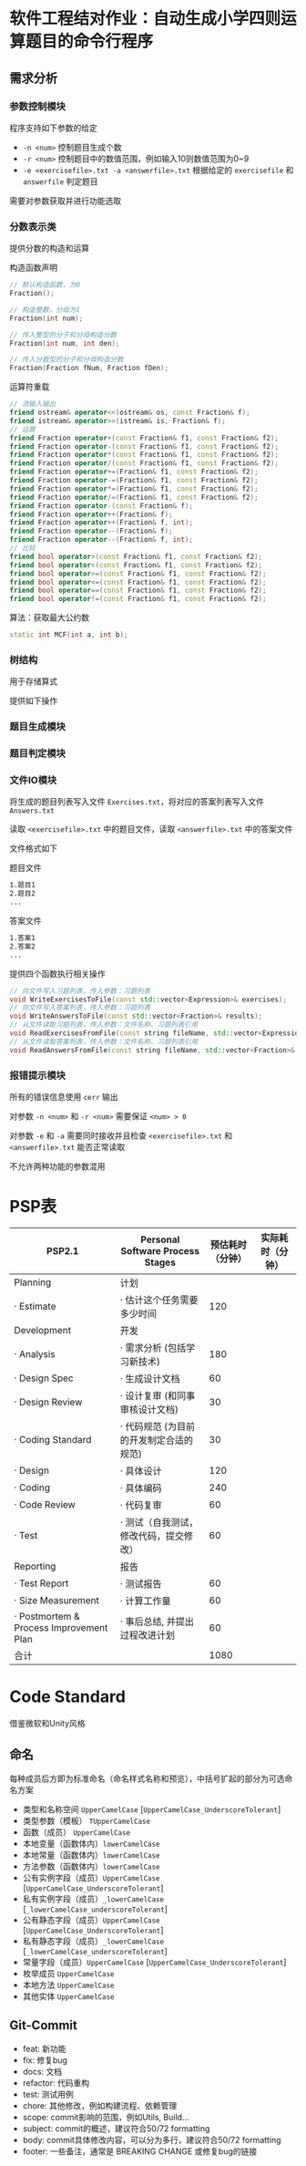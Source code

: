 # 软件工程结对作业：自动生成小学四则运算题目的命令行程序

## 需求分析

### 参数控制模块

程序支持如下参数的给定

- `-n <num>` 控制题目生成个数
- `-r <num>` 控制题目中的数值范围，例如输入10则数值范围为0~9
- `-e <exercisefile>.txt -a <answerfile>.txt` 根据给定的 `exercisefile` 和 `answerfile` 判定题目

需要对参数获取并进行功能选取

### 分数表示类

提供分数的构造和运算

构造函数声明

```C++
// 默认构造函数，为0
Fraction();

// 构造整数，分母为1
Fraction(int num);

// 传入整型的分子和分母构造分数
Fraction(int num, int den);

// 传入分数型的分子和分母构造分数
Fraction(Fraction fNum, Fraction fDen);
```

运算符重载

```C++
// 流输入输出
friend ostream& operator<<(ostream& os, const Fraction& f);
friend istream& operator>>(istream& is, Fraction& f);
// 运算
friend Fraction operator+(const Fraction& f1, const Fraction& f2);
friend Fraction operator-(const Fraction& f1, const Fraction& f2);
friend Fraction operator*(const Fraction& f1, const Fraction& f2);
friend Fraction operator/(const Fraction& f1, const Fraction& f2);
friend Fraction operator+=(Fraction& f1, const Fraction& f2);
friend Fraction operator-=(Fraction& f1, const Fraction& f2);
friend Fraction operator*=(Fraction& f1, const Fraction& f2);
friend Fraction operator/=(Fraction& f1, const Fraction& f2);
friend Fraction operator-(const Fraction& f);
friend Fraction operator++(Fraction& f);
friend Fraction operator++(Fraction& f, int);
friend Fraction operator--(Fraction& f);
friend Fraction operator--(Fraction& f, int);
// 比较
friend bool operator>(const Fraction& f1, const Fraction& f2);
friend bool operator<(const Fraction& f1, const Fraction& f2);
friend bool operator>=(const Fraction& f1, const Fraction& f2);
friend bool operator<=(const Fraction& f1, const Fraction& f2);
friend bool operator==(const Fraction& f1, const Fraction& f2);
friend bool operator!=(const Fraction& f1, const Fraction& f2);
```

算法：获取最大公约数

```C++
static int MCF(int a, int b);
```

### 树结构

用于存储算式

提供如下操作

### 题目生成模块



### 题目判定模块



### 文件IO模块

将生成的题目列表写入文件 `Exercises.txt`，将对应的答案列表写入文件 `Answers.txt`

读取 `<exercisefile>.txt` 中的题目文件，读取 `<answerfile>.txt` 中的答案文件



文件格式如下

题目文件

```txt
1.题目1
2.题目2
...
```

答案文件

```txt
1.答案1
2.答案2
...
```



提供四个函数执行相关操作

```C++
// 向文件写入习题列表，传入参数：习题列表
void WriteExercisesToFile(const std::vector<Expression>& exercises);
// 向文件写入答案列表，传入参数：习题列表
void WriteAnswersToFile(const std::vector<Fraction>& results);
// 从文件读取习题列表，传入参数：文件名称、习题列表引用
void ReadExercisesFromFile(const string fileName, std::vector<Expression>& outExpressions);
// 从文件读取答案列表，传入参数：文件名称、习题列表引用
void ReadAnswersFromFile(const string fileName, std::vector<Fraction>& outFraction);
```

### 报错提示模块

所有的错误信息使用 `cerr` 输出



对参数 `-n <num>` 和 `-r <num>` 需要保证 `<num> > 0`

对参数 `-e` 和 `-a` 需要同时接收并且检查 `<exercisefile>.txt` 和 `<answerfile>.txt` 能否正常读取

不允许两种功能的参数混用



# PSP表

| PSP2.1                                  | Personal Software Process Stages        | 预估耗时（分钟） | 实际耗时（分钟） |
| --------------------------------------- | --------------------------------------- | ---------------- | ---------------- |
| Planning                                | 计划                                    |                  |                  |
| · Estimate                              | · 估计这个任务需要多少时间              | 120              |                  |
| Development                             | 开发                                    |                  |                  |
| · Analysis                              | · 需求分析 (包括学习新技术)             | 180              |                  |
| · Design Spec                           | · 生成设计文档                          | 60               |                  |
| · Design Review                         | · 设计复审 (和同事审核设计文档)         | 30               |                  |
| · Coding Standard                       | · 代码规范 (为目前的开发制定合适的规范) | 30               |                  |
| · Design                                | · 具体设计                              | 120              |                  |
| · Coding                                | · 具体编码                              | 240              |                  |
| · Code Review                           | · 代码复审                              | 60               |                  |
| · Test                                  | · 测试（自我测试，修改代码，提交修改）  | 60               |                  |
| Reporting                               | 报告                                    |                  |                  |
| · Test Report                           | · 测试报告                              | 60               |                  |
| · Size Measurement                      | · 计算工作量                            | 60               |                  |
| · Postmortem & Process Improvement Plan | · 事后总结, 并提出过程改进计划          | 60               |                  |
| 合计                                    |                                         | 1080             |                  |

# Code Standard

借鉴微软和Unity风格

## 命名

每种成员后方即为标准命名（命名样式名称和预览），中括号扩起的部分为可选命名方案

- 类型和名称空间 `UpperCamelCase` [`UpperCamelCase_UnderscoreTolerant`]
- 类型参数（模板） `TUpperCamelCase`
- 函数（成员） `UpperCamelCase`
- 本地变量（函数体内）`lowerCamelCase`
- 本地常量（函数体内）`lowerCamelCase`
- 方法参数（函数体内）`lowerCamelCase`
- 公有实例字段（成员）`UpperCamelCase` [`UpperCamelCase_UnderscoreTolerant`]
- 私有实例字段（成员）`_lowerCamelCase `  [`_lowerCamelCase_underscoreTolerant`]
- 公有静态字段（成员）`UpperCamelCase`  [`UpperCamelCase_UnderscoreTolerant`]
- 私有静态字段（成员）`_lowerCamelCase`  [`_lowerCamelCase_underscoreTolerant`]
- 常量字段（成员）`UpperCamelCase`  [`UpperCamelCase_UnderscoreTolerant`]
- 枚举成员 `UpperCamelCase`
- 本地方法 `UpperCamelCase`
- 其他实体 `UpperCamelCase`

## Git-Commit

- feat: 新功能
- fix: 修复bug
- docs: 文档
- refactor: 代码重构
- test: 测试用例
- chore: 其他修改，例如构建流程、依赖管理
- scope: commit影响的范围，例如Utils, Build...
- subject: commit的概述，建议符合50/72 formatting
- body: commit具体修改内容，可以分为多行，建议符合50/72 formatting
- footer: 一些备注，通常是 BREAKING CHANGE 或修复bug的链接
